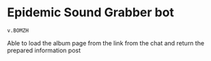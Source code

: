 # Epidemic Sound Grabber bot

`v.BOMZH`

Able to load the album page from the link from the chat and return the prepared information post